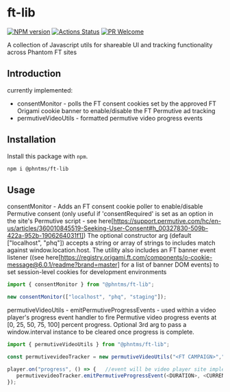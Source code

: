 # ft-lib

[![NPM version][npm-image]][npm-url]
[![Actions Status][ci-image]][ci-url]
[![PR Welcome][npm-downloads-image]][npm-downloads-url]

A collection of Javascript utils for shareable UI and tracking functionality across Phantom FT sites 

## Introduction

currently implemented:
- consentMonitor - polls the FT consent cookies set by the approved FT Origami cookie banner to enable/disable the FT Permutive ad tracking
- permutiveVideoUtils - formatted permutive video progress events

## Installation

Install this package with `npm`.

```bash
npm i @phntms/ft-lib
```

## Usage

consentMonitor - Adds an FT consent cookie poller to enable/disable Permutive consent (only useful if 'consentRequired' is set as an option in the site's Permutive script - see here[https://support.permutive.com/hc/en-us/articles/360010845519-Seeking-User-Consent#h_00327830-509b-422a-952b-1906264031f1])
The optional constructor arg (default ["localhost", "phq"]) accepts a string or array of strings to includes match against window.location.host.
The utility also includes an FT banner event listener ((see here[https://registry.origami.ft.com/components/o-cookie-message@6.0.1/readme?brand=master] for a list of banner DOM events) to set session-level cookies for development environments

```Javascript
import { consentMonitor } from "@phntms/ft-lib";

new consentMonitor(["localhost", "phq", "staging"]);
```

permutiveVideoUtils - emitPermutiveProgressEvents - used within a video player's progress event handler to fire Permutive video progress events at [0, 25, 50, 75, 100] percent progress.
Optional 3rd arg to pass a window.interval instance to be cleared once progress is complete.

```Javascript
import { permutiveVideoUtils } from "@phntms/ft-lib";

const permutivevideoTracker = new permutiveVideoUtils("<FT CAMPAIGN>","<VIDEO-TITLE>","<VIDEO-ID/URL>")  //Data will be site implementation specific

player.on("progress", () => {   //event will be video player site implementation specific
   permutivevideoTracker.emitPermutiveProgressEvent(<DURATION>, <CURRENTTIME>, <OPTIONAL-WINDOW-INTERVAL>)
});
```

[npm-image]: https://img.shields.io/npm/v/@phntms/ft-lib.svg?style=flat-square&logo=react
[npm-url]: https://npmjs.org/package/@phntms/ft-lib
[npm-downloads-image]: https://img.shields.io/npm/dm/@phntms/ft-lib.svg
[npm-downloads-url]: https://npmcharts.com/compare/@phntms/ft-lib?minimal=true
[ci-image]: https://github.com/phantomstudios/ft-lib/workflows/test/badge.svg
[ci-url]: https://github.com/phantomstudios/ft-lib/actions
